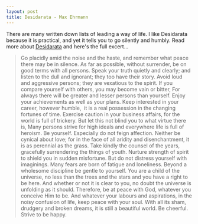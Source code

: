 ```yaml
---
layout: post
title: Desidarata - Max Ehrmann
---
```


There are many written down lists of leading a way of life. I like Desidarata because it is practical, and yet it tells you to go silently and humbly. Read more about [Desidarata](http://en.wikipedia.org/wiki/Desiderata) and here's the full excert...

> Go placidly amid the noise and the haste, and remember what peace there may be in silence. As far as possible, without surrender, be on good terms with all persons. Speak your truth quietly and clearly; and listen to the dull and ignorant; they too have their story. Avoid loud and aggressive persons; they are vexatious to the spirit. If you compare yourself with others, you may become vain or bitter, For always there will be greater and lesser persons than yourself. Enjoy your achievements as well as your plans. Keep interested in your career, however humble,  it is a real possession in the changing fortunes of time. Exercise caution in your business affairs, for the world is full of trickery. But let this not blind you to what virtue there is, Many persons strive for high ideals and everywhere life is full of heroism. Be yourself. Especially do not feign affection. Neither be cynical about love; for in the face of all aridity and disenchantment, it is as perennial as the grass. Take kindly the counsel of the years, gracefully surrendering the things of youth. Nurture strength of spirit to shield you in sudden misfortune. But do not distress yourself with imaginings. Many fears are born of fatigue and loneliness. Beyond a wholesome discipline be gentle to yourself. You are a child of the universe, no less than the trees and the stars and you have a right to be here. And whether or not it is clear to you, no doubt the universe is unfolding as it should. Therefore, be at peace with God, whatever you conceive Him to be. And whatever your labours and aspirations, in the noisy confusion of life, keep peace with your soul. With all its sham, drudgery and broken dreams, it is still a beautiful world. Be cheerful. Strive to be happy.
